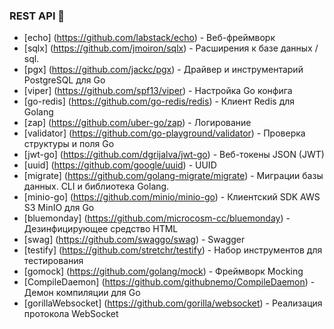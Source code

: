 ### REST API 🚀

* [echo] (https://github.com/labstack/echo) - Веб-фреймворк
* [sqlx] (https://github.com/jmoiron/sqlx) - Расширения к базе данных / sql.
* [pgx] (https://github.com/jackc/pgx) - Драйвер и инструментарий PostgreSQL для Go
* [viper] (https://github.com/spf13/viper) - Настройка Go конфига
* [go-redis] (https://github.com/go-redis/redis) - Клиент Redis для Golang
* [zap] (https://github.com/uber-go/zap) - Логирование
* [validator] (https://github.com/go-playground/validator) - Проверка структуры и поля Go
* [jwt-go] (https://github.com/dgrijalva/jwt-go) - Веб-токены JSON (JWT)
* [uuid] (https://github.com/google/uuid) - UUID
* [migrate] (https://github.com/golang-migrate/migrate) - Миграции базы данных. CLI и библиотека Golang.
* [minio-go] (https://github.com/minio/minio-go) - Клиентский SDK AWS S3 MinIO для Go
* [bluemonday] (https://github.com/microcosm-cc/bluemonday) - Дезинфицирующее средство HTML
* [swag] (https://github.com/swaggo/swag) - Swagger
* [testify] (https://github.com/stretchr/testify) - Набор инструментов для тестирования
* [gomock] (https://github.com/golang/mock) - Фреймворк Mocking
* [CompileDaemon] (https://github.com/githubnemo/CompileDaemon) - Демон компиляции для Go
* [gorillaWebsocket] (https://github.com/gorilla/websocket) - Реализация протокола WebSocket
